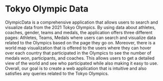 # Tokyo Olympic Data
OlympicData is a comprehensive application that allows users to search and visualize data from the 2021 Tokyo Olympics. By using data about athletes, coaches, gender, teams and medals, the application offers three different pages: Athletes, Teams, Medals where users can search and visualize data related to the Olympics based on the page they go on.  Moreover, there is a world map visualization that is offered to the users where they can hover over each country that participated in the Olympics to see the number of medals won, participants, and coaches. This allows users to get a detailed view of the world and see who participated while also making it easy to use. Overall, our goal is to create a web application that is intuitive and also satisfies any queries related to the Tokyo Olympics. 


